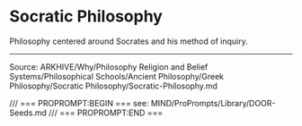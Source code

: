 # Socratic Philosophy

Philosophy centered around Socrates and his method of inquiry.

---
Source: ARKHIVE/Why/Philosophy Religion and Belief Systems/Philosophical Schools/Ancient Philosophy/Greek Philosophy/Socratic Philosophy/Socratic-Philosophy.md

/// === PROPROMPT:BEGIN ===
see: MIND/ProPrompts/Library/DOOR-Seeds.md
/// === PROPROMPT:END ===

